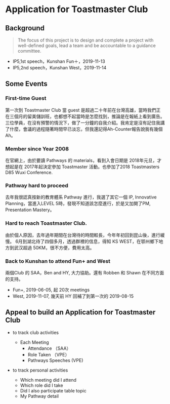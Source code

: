 
# Application for Toastmaster Club

## Background

> The focus of this project is to design and complete a project with well-defined goals, 
> lead a team and be accountable to a guidance committee.

- IP5,1st speech，Kunshan Fun＋，2019-11-13
- IP5,2nd speech，Kunshan West，2019-11-14

## Some Events
### First-time Guest

第一次到 Toastmaster Club 當 guest 是超過二十年前在台灣高雄，當時我們正在三個月的留美儲訓班，也都想不起當時是怎麼找到，推論是在報紙上看到廣告。三位學員，在沒有預警的情況下，做了一分鐘的自我介紹。我肯定是沒有記住我講了什麼，會議的過程隨著時間早已淡忘，但我還記得Ah-Counter報告說我有幾個Ah。

### Member since Year 2008

在官網上，由於要讀 Pathways 的 materials，看到入會日期是 2018年元旦，才想起是在 2017年起決定參加 Toastmaster 活動。也參加了2018 Toastmasters D85 Wuxi Conference.

### Pathway hard to proceed 

去年我很認真按新的教育體系 Pathway 進行，我選了其它一個 IP, Innovative Planning，當進入LEVEL 5時，發現不知道該怎麼進行，於是又加開了PM, Presentation Mastery。

### Hard to reach Toastmaster Club.

由於個人原因，去年過年期間在台灣待的時間較長，今年年初回到昆山後，進行緩慢。
6月到湖北待了四個多月，透過群裡的信息，得知 KS WEST，在鄂州鄉下地方到武汉超過 50KM，很不方便，費用太高。

### Back to Kunshan to attend Fun+ and West

兩個Club 的 SAA，Ben and HY, 大力協助。還有 Robben 和 Shawn 在不同方面的支持。
 - Fun+, 2019-06-05, 起 20次 meetings
 - West, 2019-11-07, 幾天前 HY 回補了到第一次的 2019-08-15
 
## Appeal to build an Application for Toastmaster Club

- to track club activities
  
  - Each Meeting
    - Attendance （SAA）
    - Role Taken （VPE）
    - Pathways Speeches (VPE)
- to track personal activities
 
  - Which meeting did I attend
  - Which role did I take
  - Did I also participate table topic
  - My Pathway detail








